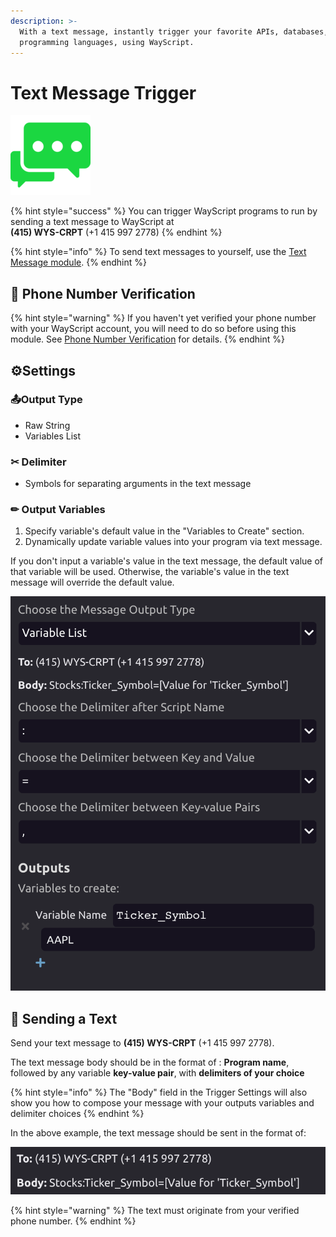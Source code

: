 ```yaml
---
description: >-
  With a text message, instantly trigger your favorite APIs, databases, and
  programming languages, using WayScript.
---
```


# Text Message Trigger

![Run your script with a text message.](../../.gitbook/assets/text_message_128x128.png)

{% hint style="success" %}
You can trigger WayScript programs to run by sending a text message to WayScript at  
**\(415\) WYS-CRPT**   \(+1 415 997 2778\)
{% endhint %}

{% hint style="info" %}
To send text messages to yourself, use the [Text Message module](../modules/text-message.md).
{% endhint %}

## 📱 Phone Number Verification

{% hint style="warning" %}
If you haven't yet verified your phone number with your WayScript account, you will need to do so before using this module. See [Phone Number Verification](../../account-management/phone-number-verification.md) for details.
{% endhint %}

## ⚙Settings

### 📤Output Type

* Raw String
* Variables List

### ✂ Delimiter

* Symbols for separating arguments in the text message

### ✏ Output Variables

1. Specify variable's default value in the "Variables to Create" section. 
2. Dynamically update variable values into your program via text message. 

If you don't input a variable's value in the text message, the default value of that variable will be used. Otherwise, the variable's value in the text message will override the default value.

![ A Stock Program&apos;s Text Message Trigger Set up  Example](../../.gitbook/assets/screen-shot-2020-08-28-at-10.09.44-pm.png)

## 💬 Sending a Text

Send your text message to **\(415\) WYS-CRPT** \(+1 415 997 2778\).

The text message body should be in the format of :  **Program name**, followed by any variable **key-value pair**, with **delimiters of your choice**

{% hint style="info" %}
The "Body" field in the Trigger Settings will also show you how to compose your message with your outputs variables and delimiter choices
{% endhint %}

In the above example, the text message should be sent in the format of:

![](../../.gitbook/assets/screen-shot-2020-08-28-at-10.25.02-pm.png)

{% hint style="warning" %}
The text must originate from your verified phone number.
{% endhint %}

